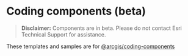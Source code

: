 # Coding components (beta)

> **Disclaimer:** Components are in beta. Please do not contact Esri Technical Support for assistance.

These templates and samples are for [@arcgis/coding-components](https://www.npmjs.com/package/@arcgis/coding-components)
